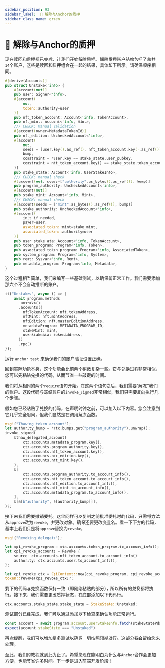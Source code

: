 ```yaml
---
sidebar_position: 93
sidebar_label:  🍖 解除与Anchor的质押
sidebar_class_name: green
---
```


# 🍖 解除与Anchor的质押

现在赎回和质押都已完成，让我们开始解除质押。解除质押账户结构包括了总共`14`个账户，这些是赎回和质押组合在一起的结果，具体如下所示。请确保顺序相同。

```rust
#[derive(Accounts)]
pub struct Unstake<'info> {
    #[account(mut)]
    pub user: Signer<'info>,
    #[account(
        mut,
        token::authority=user
    )]
    pub nft_token_account: Account<'info, TokenAccount>,
    pub nft_mint: Account<'info, Mint>,
    /// CHECK: Manual validation
    #[account(owner=MetadataTokenId)]
    pub nft_edition: UncheckedAccount<'info>,
    #[account(
        mut,
        seeds = [user.key().as_ref(), nft_token_account.key().as_ref()],
        bump,
        constraint = *user.key == stake_state.user_pubkey,
        constraint = nft_token_account.key() == stake_state.token_account
    )]
    pub stake_state: Account<'info, UserStakeInfo>,
    /// CHECK: manual check
    #[account(mut, seeds=["authority".as_bytes().as_ref()], bump)]
    pub program_authority: UncheckedAccount<'info>,
    #[account(mut)]
    pub stake_mint: Account<'info, Mint>,
    /// CHECK: manual check
    #[account(seeds = ["mint".as_bytes().as_ref()], bump)]
    pub stake_authority: UncheckedAccount<'info>,
    #[account(
        init_if_needed,
        payer=user,
        associated_token::mint=stake_mint,
        associated_token::authority=user
    )]
    pub user_stake_ata: Account<'info, TokenAccount>,
    pub token_program: Program<'info, Token>,
    pub associated_token_program: Program<'info, AssociatedToken>,
    pub system_program: Program<'info, System>,
    pub rent: Sysvar<'info, Rent>,
    pub metadata_program: Program<'info, Metadata>,
}
```

这个过程相当简单，我们来编写一些基础测试，以确保其正常工作。我们需要添加那六个不会自动推断的账户。

```rust
it("Unstakes", async () => {
    await program.methods
      .unstake()
      .accounts({
        nftTokenAccount: nft.tokenAddress,
        nftMint: nft.mintAddress,
        nftEdition: nft.masterEditionAddress,
        metadataProgram: METADATA_PROGRAM_ID,
        stakeMint: mint,
        userStakeAta: tokenAddress,
      })
      .rpc()
});
```

运行 `anchor test` 来确保我们的账户验证设置正确。

回到实际功能本身，这个功能会比前两个稍微复杂一些。它与兑换过程非常相似，您可以先粘贴兑换的代码，从而节省一些敲键的时间。

我们将从相同的两个`require`语句开始。在这两个语句之后，我们需要“解冻”我们的账户。这段代码与冻结账户的`invoke_signed`非常相似，我们只需要反向执行几个步骤。

假如您已经粘贴了兑换的代码，在声明时钟之前，可以加入以下内容。您会注意到它几乎完全相同，但我们显然是在调用解冻函数。

```rust
msg!("Thawing token account");
let authority_bump = *ctx.bumps.get("program_authority").unwrap();
invoke_signed(
    &thaw_delegated_account(
        ctx.accounts.metadata_program.key(),
        ctx.accounts.program_authority.key(),
        ctx.accounts.nft_token_account.key(),
        ctx.accounts.nft_edition.key(),
        ctx.accounts.nft_mint.key(),
    ),
    &[
        ctx.accounts.program_authority.to_account_info(),
        ctx.accounts.nft_token_account.to_account_info(),
        ctx.accounts.nft_edition.to_account_info(),
        ctx.accounts.nft_mint.to_account_info(),
        ctx.accounts.metadata_program.to_account_info(),
    ],
    &[&[b"authority", &[authority_bump]]],
)?;
```

接下来我们需要撤销委托。这里同样可以复制之前批准委托时的代码，只需将方法从`approve`改为`revoke`，并更改对象。确保还要更改变量名。看一下下方的代码，基本上我们只是将`approve`替换为`revoke`。

```rust
msg!("Revoking delegate");

let cpi_revoke_program = ctx.accounts.token_program.to_account_info();
let cpi_revoke_accounts = Revoke {
    source: ctx.accounts.nft_token_account.to_account_info(),
    authority: ctx.accounts.user.to_account_info(),
};

let cpi_revoke_ctx = CpiContext::new(cpi_revoke_program, cpi_revoke_accounts);
token::revoke(cpi_revoke_ctx)?;
```

剩下的代码与兑换函数保持一致（即刚刚粘贴的部分），所以所有的兑换都将执行。接下来，我们需要更改质押状态，在底部添加以下代码行。

```rust
ctx.accounts.stake_state.stake_state = StakeState::Unstaked;
```

测试部分已经完成，我们可以通过添加以下检查来确认功能正常运行。

```ts
const account = await program.account.userStakeInfo.fetch(stakeStatePda)
expect(account.stakeState === "Unstaked")
```

再次提醒，我们可以增加更多测试以确保一切按照预期进行。这部分我会留给您来处理。

至此，我们的教程就到此为止了。希望您现在能明白为什么与`Anchor`合作会更加方便，也能节省许多时间。下一步是进入前端开发阶段！
